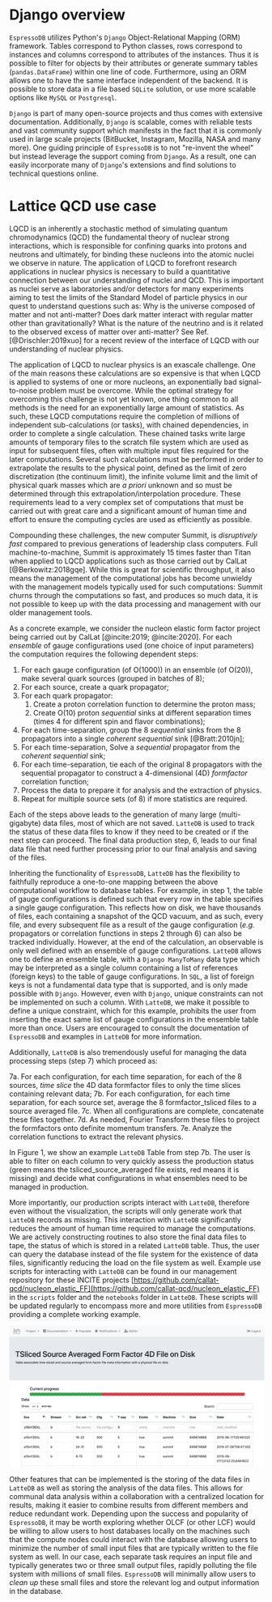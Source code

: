 # Django overview
``EspressoDB`` utilizes Python's ``Django`` Object-Relational Mapping (ORM) framework.
Tables correspond to Python classes, rows correspond to instances and columns correspond to attributes of the instances.
Thus it is possible to filter for objects by their attributes or generate summary tables (``pandas.DataFrame``) within one line of code.
Furthermore, using an ORM allows one to have the same interface independent of the backend.
It is possible to store data in a file based `SQLite` solution, or use more scalable options like `MySQL` or `Postgresql`.

``Django`` is part of many open-source projects and thus comes with extensive documentation.
Additionally, ``Django`` is scalable, comes with reliable tests and vast community support which manifests in the fact that it is commonly  used in large scale projects (BitBucket, Instagram, Mozilla, NASA and many more).
One guiding principle of ``EspressoDB`` is to not "re-invent the wheel" but instead leverage the support coming from ``Django``.
As a result, one can easily incorporate many of ``Django``'s extensions and find solutions to technical questions online.

# Lattice QCD use case

LQCD is an inherently a stochastic method of simulating quantum chromodynamics (QCD) the fundamental theory of nuclear strong interactions, which is responsible for confining quarks into protons and neutrons and ultimately, for binding these nucleons into the atomic nuclei we observe in nature.
The application of LQCD to forefront research applications in nuclear physics is necessary to build a quantitative connection between our understanding of nuclei and QCD.  This is important as nuclei serve as laboratories and/or detectors for many experiments aiming to test the limits of the Standard Model of particle physics in our quest to understand questions such as: Why is the universe composed of matter and not anti-matter?  Does dark matter interact with regular matter other than gravitationally?  What is the nature of the neutrino and is it related to the observed excess of matter over anti-matter?  See Ref. [@Drischler:2019xuo] for a recent review of the interface of LQCD with our understanding of nuclear physics.


The application of LQCD to nuclear physics is an exascale challenge.  One of the main reasons these calculations are so expensive is that when LQCD is applied to systems of one or more nucleons, an exponentially bad signal-to-noise problem must be overcome.  While the optimal strategy for overcoming this challenge is not yet known, one thing common to all methods is the need for an exponentially large amount of statistics.
As such, these LQCD computations require the completion of millions of independent sub-calculations (or tasks), with chained dependencies, in order to complete a single calculation.  These chained tasks write large amounts of temporary files to the scratch file system which are used as input for subsequent files, often with multiple input files required for the later computations.
Several such calculations must be performed in order to extrapolate the results to the physical point, defined as the limit of zero discretization (the continuum limit), the infinite volume limit and the limit of physical quark masses which are _a priori_ unknown and so must be determined through this extrapolation/interpolation procedure.
These requirements lead to a very complex set of computations that must be carried out with great care and a significant amount of human time and effort to ensure the computing cycles are used as efficiently as possible.

Compounding these challenges, the new computer Summit, is _disruptively fast_ compared to previous generations of leadership class computers.  Full machine-to-machine, Summit is approximately 15 times faster than Titan when applied to LQCD applications such as those carried out by CalLat [@Berkowitz:2018gqe].  While this is great for scientific throughput, it also means the management of the computational jobs has become unwieldy with the management models typically used for such computations: Summit churns through the computations so fast, and produces so much data, it is not possible to keep up with the data processing and management with our older management tools.  

As a concrete example, we consider the nucleon elastic form factor project being carried out by CalLat [@incite:2019; @incite:2020].  For each _ensemble_ of gauge configurations used (one choice of input parameters) the computation requires the following dependent steps:

1. For each gauge configuration (of O(1000)) in an ensemble (of O(20)), make several quark sources (grouped in batches of 8);
2. For each source, create a quark propagator;
3. For each quark propagator:
    1. Create a proton correlation function to determine the proton mass;
    2. Create O(10) proton _sequential_ sinks at different separation times (times 4 for different spin and flavor combinations);
4. For each time-separation, group the 8 _sequential_ sinks from the 8 propagators into a single _coherent sequential_ sink [@Bratt:2010jn];
5. For each time-separation, Solve a _sequential_ propagator from the _coherent sequential_ sink;
6. For each time-separation, tie each of the original 8 propagators with the sequential propagator to construct a 4-dimensional (4D) _formfactor_ correlation function;
7. Process the data to prepare it for analysis and the extraction of physics.
8. Repeat for multiple source sets (of 8) if more statistics are required.

Each of the steps above leads to the generation of many large (multi-gigabyte) data files, most of which are not saved.  ``LatteDB`` is used to track the status of these data files to know if they need to be created or if the next step can proceed.  The final data production step, 6, leads to our final data file that need further processing prior to our final analysis and saving of the files.

Inheriting the functionality of ``EspressoDB``, ``LatteDB`` has the flexibility to faithfully reproduce a one-to-one mapping between the above computational workflow to database tables.
For example, in step 1, the table of gauge configurations is defined such that every row in the table specifies a single gauge configuration.
This reflects how on disk, we have thousands of files, each containing a snapshot of the QCD vacuum, and as such, every file, and every subsequent file as a result of the gauge configuration (*e.g.* propagators or correlation functions in steps 2 through 6) can also be tracked individually.
However, at the end of the calculation, an observable is only well defined with an ensemble of gauge configurations.
``LatteDB`` allows one to define an ensemble table, with a ``Django ManyToMany`` data type which may be interpreted as a single column containing a list of references (foreign keys) to the table of gauge configurations.
In ``SQL``, a list of foreign keys is not a fundamental data type that is supported, and is only made possible with ``Django``.
However, even with ``Django``, unique constraints can not be implemented on such a column.
With ``LatteDB``, we make it possible to define a unique constraint, which for this example, prohibits the user from inserting the exact same list of gauge configurations in the ensemble table more than once.
Users are encouraged to consult the documentation of ``EspressoDB`` and examples in ``LatteDB`` for more information.

Additionally, ``LatteDB`` is also tremendously useful for managing the data processing steps (step 7) which proceed as:

7a. For each configuration, for each time separation, for each of the 8 sources, _time slice_ the 4D data formfactor files to only the time slices containing relevant data;
7b. For each configuration, for each time separation, for each source set, average the 8 formfactor_tsliced files to a source averaged file.
7c. When all configurations are complete, concatenate these files together.
7d. As needed, Fourier Transform these files to project the formfactors onto definite momentum transfers.
7e. Analyze the correlation functions to extract the relevant physics.

In Figure 1, we show an example ``LatteDB`` Table from step 7b.  The user is able to filter on each column to very quickly assess the production status (green means the tsliced_source_averaged file exists, red means it is missing) and decide what configurations in what ensembles need to be managed in production.

More importantly, our production scripts interact with ``LatteDB``, therefore even without the visualization, the scripts will only generate work that ``LatteDB`` records as missing.  This interaction with ``LatteDB`` significantly reduces the amount of human time required to manage the computations.  We are actively constructing routines to also store the final data files to tape, the status of which is stored in a related ``LatteDB`` table.  Thus, the user can query the database instead of the file system for the existence of data files, significantly reducing the load on the file system as well.  Example use scripts for interacting with ``LatteDB`` can be found in our management repository for these INCITE projects [https://github.com/callat-qcd/nucleon_elastic_FF](https://github.com/callat-qcd/nucleon_elastic_FF) in the `scripts` folder and the `notebooks` folder in ``LatteDB``.  These scripts will be updated regularly to encompass more and more utilities from ``EspressoDB`` providing a complete working example.


![Example table view of file status with column specific filters and dynamic progress bar.](doc-src/_static/lattedb-example.png)

Other features that can be implemented is the storing of the data files in ``LatteDB`` as well as storing the analysis of the data files.  This allows for communal data analysis within a collaboration with a centralized location for results, making it easier to combine results from different members and reduce redundant work.
Depending upon the success and popularity of ``EspressoDB``, it may be worth exploring whether OLCF (or other LCF) would be willing to allow users to host databases locally on the machines such that the compute nodes could interact with the database allowing users to minimize the number of small input files that are typically written to the file system as well.  In our case, each separate task requires an input file and typically generates two or three small output files, rapidly polluting the file system with millions of small files.  ``EspressoDB`` will minimally allow users to _clean up_ these small files and store the relevant log and output information in the database.
